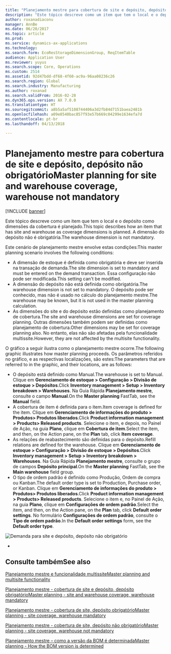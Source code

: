 ```yaml
---
title: "Planejamento mestre para cobertura de site e depósito, depósito não obrigatório"
description: "Este tópico descreve como um item que tem o local e o depósito como dimensões da cobertura é planejado. A dimensão do depósito não é obrigatória."
author: roxanadiaconu
manager: AnnBe
ms.date: 06/20/2017
ms.topic: article
ms.prod: 
ms.service: dynamics-ax-applications
ms.technology: 
ms.search.form: EcoResStorageDimensionGroup, ReqItemTable
audience: Application User
ms.reviewer: yuyus
ms.search.scope: Core, Operations
ms.custom: 2514
ms.assetid: 92d47bdd-df68-4f60-ac9a-96aa08236c26
ms.search.region: Global
ms.search.industry: Manufacturing
ms.author: roxanad
ms.search.validFrom: 2016-02-28
ms.dyn365.ops.version: AX 7.0.0
ms.translationtype: HT
ms.sourcegitcommit: a8b5a5af5108744406a3d2fb84d7151baea2481b
ms.openlocfilehash: a09e8540bac857f93e57b669c04299e1634efa7d
ms.contentlocale: pt-br
ms.lasthandoff: 04/13/2018

---
```


# <a name="master-planning-for-site-and-warehouse-coverage-warehouse-not-mandatory"></a><span data-ttu-id="c6aa2-104">Planejamento mestre para cobertura de site e depósito, depósito não obrigatório</span><span class="sxs-lookup"><span data-stu-id="c6aa2-104">Master planning for site and warehouse coverage, warehouse not mandatory</span></span>

[!INCLUDE [banner](../includes/banner.md)]

<span data-ttu-id="c6aa2-105">Este tópico descreve como um item que tem o local e o depósito como dimensões da cobertura é planejado.</span><span class="sxs-lookup"><span data-stu-id="c6aa2-105">This topic describes how an item that has site and warehouse as coverage dimensions is planned.</span></span> <span data-ttu-id="c6aa2-106">A dimensão do depósito não é obrigatória.</span><span class="sxs-lookup"><span data-stu-id="c6aa2-106">The warehouse dimension is not mandatory.</span></span>

<span data-ttu-id="c6aa2-107">Este cenário de planejamento mestre envolve estas condições:</span><span class="sxs-lookup"><span data-stu-id="c6aa2-107">This master planning scenario involves the following conditions:</span></span>

-   <span data-ttu-id="c6aa2-108">A dimensão de estoque é definida como obrigatória e deve ser inserida na transação de demanda.</span><span class="sxs-lookup"><span data-stu-id="c6aa2-108">The site dimension is set to mandatory and must be entered on the demand transaction.</span></span> <span data-ttu-id="c6aa2-109">Essa configuração não pode ser modificada.</span><span class="sxs-lookup"><span data-stu-id="c6aa2-109">This setting can't be modified.</span></span>
-   <span data-ttu-id="c6aa2-110">A dimensão do depósito não está definida como obrigatória.</span><span class="sxs-lookup"><span data-stu-id="c6aa2-110">The warehouse dimension is not set to mandatory.</span></span> <span data-ttu-id="c6aa2-111">O depósito pode ser conhecido, mas não é usado no cálculo do planejamento mestre.</span><span class="sxs-lookup"><span data-stu-id="c6aa2-111">The warehouse may be known, but it is not used in the master planning calculation.</span></span>
-   <span data-ttu-id="c6aa2-112">As dimensões do site e do depósito estão definidas como planejamento de cobertura.</span><span class="sxs-lookup"><span data-stu-id="c6aa2-112">The site and warehouse dimensions are set for coverage planning.</span></span> <span data-ttu-id="c6aa2-113">Outras dimensões também podem ser definidas como planejamento de cobertura.</span><span class="sxs-lookup"><span data-stu-id="c6aa2-113">Other dimensions may be set for coverage planning also.</span></span> <span data-ttu-id="c6aa2-114">No entanto, elas não são afetadas pela funcionalidade multissite.</span><span class="sxs-lookup"><span data-stu-id="c6aa2-114">However, they are not affected by the multisite functionality.</span></span>

<span data-ttu-id="c6aa2-115">O gráfico a seguir ilustra como o planejamento mestre ocorre.</span><span class="sxs-lookup"><span data-stu-id="c6aa2-115">The following graphic illustrates how master planning proceeds.</span></span> <span data-ttu-id="c6aa2-116">Os parâmetros referidos no gráfico, e as respectivas localizações, são estes:</span><span class="sxs-lookup"><span data-stu-id="c6aa2-116">The parameters that are referred to in the graphic, and their locations, are as follows:</span></span>
-   <span data-ttu-id="c6aa2-117">O depósito está definido como Manual.</span><span class="sxs-lookup"><span data-stu-id="c6aa2-117">The warehouse is set to Manual.</span></span> <span data-ttu-id="c6aa2-118">Clique em **Gerenciamento de estoque &gt; Configuração &gt; Divisão de estoque &gt; Depósitos**.</span><span class="sxs-lookup"><span data-stu-id="c6aa2-118">Click **Inventory management &gt; Setup &gt; Inventory breakdown &gt; Warehouses**.</span></span> <span data-ttu-id="c6aa2-119">Na Guia Rápida **Planejamento mestre**, consulte o campo **Manual**.</span><span class="sxs-lookup"><span data-stu-id="c6aa2-119">On the **Master planning** FastTab, see the **Manual** field.</span></span>
-   <span data-ttu-id="c6aa2-120">A cobertura de item é definida para o item.</span><span class="sxs-lookup"><span data-stu-id="c6aa2-120">Item coverage is defined for the item.</span></span> <span data-ttu-id="c6aa2-121">Clique em **Gerenciamento de informações do produto &gt; Produtos&gt; Produtos liberados**.</span><span class="sxs-lookup"><span data-stu-id="c6aa2-121">Click **Product information management &gt; Products&gt; Released products**.</span></span> <span data-ttu-id="c6aa2-122">Selecione o item, e depois, no Painel de Ação, na guia **Plano**, clique em **Cobertura de item**.</span><span class="sxs-lookup"><span data-stu-id="c6aa2-122">Select the item, and then, on the Action pane, on the **Plan** tab, click **Item coverage**.</span></span>
-   <span data-ttu-id="c6aa2-123">As relações de reabastecimento são definidas para o depósito.</span><span class="sxs-lookup"><span data-stu-id="c6aa2-123">Refill relations are defined for the warehouse.</span></span> <span data-ttu-id="c6aa2-124">Clique em **Gerenciamento de estoque &gt; Configuração &gt; Divisão de estoque &gt; Depósitos**.</span><span class="sxs-lookup"><span data-stu-id="c6aa2-124">Click **Inventory management &gt; Setup &gt; Inventory breakdown &gt; Warehouses**.</span></span> <span data-ttu-id="c6aa2-125">Na Guia Rápida **Planejamento mestre**, consulte o grupo de campos **Depósito principal**.</span><span class="sxs-lookup"><span data-stu-id="c6aa2-125">On the **Master planning** FastTab, see the **Main warehouse** field group.</span></span>
-   <span data-ttu-id="c6aa2-126">O tipo de ordem padrão é definido como Produção, Ordem de compra ou Kanban.</span><span class="sxs-lookup"><span data-stu-id="c6aa2-126">The default order type is set to Production, Purchase order, or Kanban.</span></span> <span data-ttu-id="c6aa2-127">Clique em **Gerenciamento de informações do produto &gt; Produtos&gt; Produtos liberados**.</span><span class="sxs-lookup"><span data-stu-id="c6aa2-127">Click **Product information management &gt; Products&gt; Released products**.</span></span> <span data-ttu-id="c6aa2-128">Selecione o item e, no Painel de Ação, na guia **Plano**, clique em **Configurações de ordem padrão**.</span><span class="sxs-lookup"><span data-stu-id="c6aa2-128">Select the item, and then, on the Action pane, on the **Plan** tab, click **Default order settings**.</span></span> <span data-ttu-id="c6aa2-129">No formulário **Configurações de ordem padrão**, consulte o **Tipo de ordem padrão**.</span><span class="sxs-lookup"><span data-stu-id="c6aa2-129">In the **Default order settings** form, see the **Default order type**.</span></span>

![Demanda para site e depósito, depósito não obrigatório](./media/multisitedemandexplosionscenarioforsiteandwarehousecoveragewarehousenotmandatory.jpg)


-



<a name="see-also"></a><span data-ttu-id="c6aa2-131">Consulte também</span><span class="sxs-lookup"><span data-stu-id="c6aa2-131">See also</span></span>
--------

[<span data-ttu-id="c6aa2-132">Planejamento mestre e funcionalidade multissite</span><span class="sxs-lookup"><span data-stu-id="c6aa2-132">Master planning and multisite functionality</span></span>](master-plan-multisite-functionality.md)

[<span data-ttu-id="c6aa2-133">Planejamento mestre - cobertura de site e depósito, depósito obrigatório</span><span class="sxs-lookup"><span data-stu-id="c6aa2-133">Master planning - site and warehouse coverage, warehouse mandatory</span></span>](master-plan-site-warehouse-coverage-warehouse-mandatory.md)

[<span data-ttu-id="c6aa2-134">Planejamento mestre - cobertura de site, depósito obrigatório</span><span class="sxs-lookup"><span data-stu-id="c6aa2-134">Master planning - site coverage, warehouse mandatory</span></span>](master-plan-site-coverage-warehouse-mandatory.md)

[<span data-ttu-id="c6aa2-135">Planejamento mestre - cobertura de site, depósito não obrigatório</span><span class="sxs-lookup"><span data-stu-id="c6aa2-135">Master planning - site coverage, warehouse not mandatory</span></span>](master-plan-site-coverage-warehouse-not-mandatory.md)

[<span data-ttu-id="c6aa2-136">Planejamento mestre – como a versão da BOM é determinada</span><span class="sxs-lookup"><span data-stu-id="c6aa2-136">Master planning - How the BOM version is determined</span></span>](master-plan-bom-version-determined.md)




